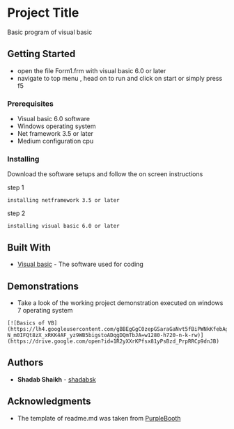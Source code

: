 # Project Title

Basic program of visual basic 

## Getting Started

* open the file Form1.frm with visual basic 6.0 or later
* navigate to top menu , head on to run and click on start or simply press f5

### Prerequisites

* Visual basic 6.0 software
* Windows operating system
* Net framework 3.5 or later
* Medium configuration cpu


### Installing

Download the software setups and follow the on screen instructions

step 1

```
installing netframework 3.5 or later
```

step 2

```
installing visual basic 6.0 or later
```

## Built With

* [Visual basic](https://microsoft-visual-basic.en.softonic.com/download) - The software used for coding


## Demonstrations

* Take a look of the working project demonstration executed on windows 7 operating system

```
[![Basics of VB](https://lh4.googleusercontent.com/gBBEgGgC0zepGSaraGaNvt5fBiPWNkKfebAgZYdL-N_m0IFQt8zX_xRKK4AF_yz9WB5bigstoADqgDQmTbJA=w1280-h720-n-k-rw)](https://drive.google.com/open?id=1R2yXXrKPfsx81yPsBzd_PrpRRCp9dnJB)
``` 

## Authors

* **Shadab Shaikh** - [shadabsk](https://github.com/shadabsk)


## Acknowledgments

* The template of readme.md was taken from [PurpleBooth](https://github.com/PurpleBooth)



